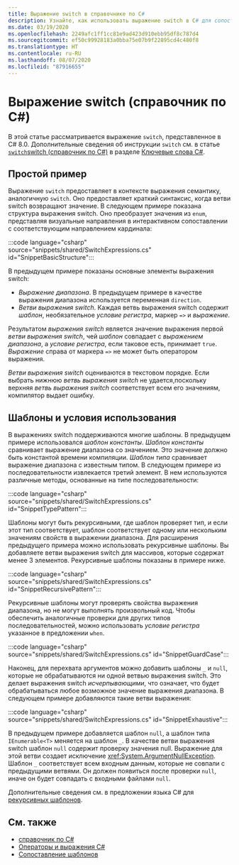 ```yaml
---
title: Выражение switch в справочнике по C#
description: Узнайте, как использовать выражение switch в C# для сопоставления шаблонов и других самоанализов данных.
ms.date: 03/19/2020
ms.openlocfilehash: 2249afc1ff1cc81e9ad423d910ebb95df8c787d4
ms.sourcegitcommit: ef50c99928183a0bba75e07b9f22895cd4c480f8
ms.translationtype: HT
ms.contentlocale: ru-RU
ms.lasthandoff: 08/07/2020
ms.locfileid: "87916655"
---
```

# <a name="switch-expression-c-reference"></a>Выражение switch (справочник по C#)

В этой статье рассматривается выражение `switch`, представленное в C# 8.0. Дополнительные сведения об инструкции `switch` см. в статье [`switch`switch (справочник по C#)](../keywords/switch.md) в разделе [Ключевые слова C#](../keywords/index.md).

## <a name="basic-example"></a>Простой пример

Выражение `switch` предоставляет в контексте выражения семантику, аналогичную `switch`. Оно предоставляет краткий синтаксис, когда ветви switch возвращают значение. В следующем примере показана структура выражения switch. Оно преобразует значения из `enum`, представляя визуальные направления в интерактивном сопоставлении с соответствующим направлением кардинала:

:::code language="csharp" source="snippets/shared/SwitchExpressions.cs" id="SnippetBasicStructure":::

В предыдущем примере показаны основные элементы выражения switch:

- *Выражение диапазона*. В предыдущем примере в качестве выражения диапазона используется переменная `direction`.
- *Ветви выражения switch*. Каждая ветвь выражения switch содержит *шаблон*, необязательное *условие регистра*, маркер `=>` и *выражение*.

Результатом *выражения switch* является значение выражения первой *ветви выражения switch*, чей *шаблон* совпадает с *выражением диапазона*, а *условие регистра*, если таковое есть, принимает `true`. *Выражение* справа от маркера `=>` не может быть оператором выражения.

*Ветви выражения switch* оцениваются в текстовом порядке. Если выбрать нижнюю *ветвь выражения switch* не удается,поскольку верхняя *ветвь выражения switch* соответствует всем его значениям, компилятор выдает ошибку.

## <a name="patterns-and-case-guards"></a>Шаблоны и условия использования

В выражениях switch поддерживаются многие шаблоны. В предыдущем примере использовался *шаблон константы*. *Шаблон константы* сравнивает выражение диапазона со значением. Это значение должно быть константой времени компиляции. *Шаблон типа* сравнивает выражение диапазона с известным типом. В следующем примере из последовательности извлекается третий элемент. В нем используются различные методы, основанные на типе последовательности:

:::code language="csharp" source="snippets/shared/SwitchExpressions.cs" id="SnippetTypePattern":::

Шаблоны могут быть рекурсивными, где шаблон проверяет тип, и если этот тип соответствует, шаблон соответствует одному или нескольким значениям свойств в выражении диапазона. Для расширения предыдущего примера можно использовать рекурсивные шаблоны. Вы добавляете ветви выражения switch для массивов, которые содержат менее 3 элементов. Рекурсивные шаблоны показаны в примере ниже.

:::code language="csharp" source="snippets/shared/SwitchExpressions.cs" id="SnippetRecursivePattern":::

Рекурсивные шаблоны могут проверять свойства выражения диапазона, но не могут выполнять произвольный код. Чтобы обеспечить аналогичные проверки для других типов последовательностей, можно использовать *условие регистра* указанное в предложении `when`.

:::code language="csharp" source="snippets/shared/SwitchExpressions.cs" id="SnippetGuardCase":::

Наконец, для перехвата аргументов можно добавить шаблоны `_` и `null`, которые не обрабатываются ни одной ветвью выражения switch. Это делает выражения switch *исчерпывающими*, что означает, что будет обрабатываться любое возможное значение выражения диапазона. В следующем примере добавляются такие ветви выражения:

:::code language="csharp" source="snippets/shared/SwitchExpressions.cs" id="SnippetExhaustive":::

В предыдущем примере добавляется шаблон `null`, а шаблон типа `IEnumerable<T>` меняется на шаблон `_`. В качестве ветви выражения switch шаблон `null` содержит проверку значения null. Выражение для этой ветви создает исключение <xref:System.ArgumentNullException>. Шаблон `_` соответствует всем входным данным, которые не совпали с предыдущими ветвями. Он должен появиться после проверки `null`, иначе он будет совпадать с входными файлами `null`.

Дополнительные сведения см. в предложении языка C# для [рекурсивных шаблонов](~/_csharplang/proposals/csharp-8.0/patterns.md#switch-expression).

## <a name="see-also"></a>См. также

- [справочник по C#](../index.md)
- [Операторы и выражения C#](index.md)
- [Сопоставление шаблонов](../../pattern-matching.md)
